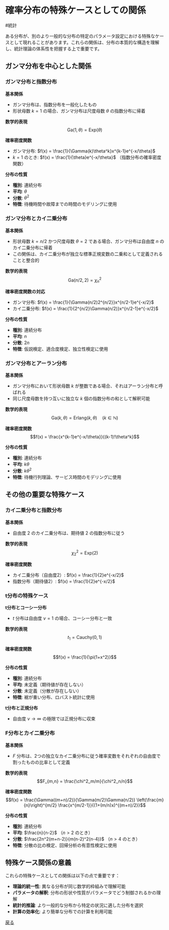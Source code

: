 # 確率分布の特殊ケースとしての関係

#統計

ある分布が、別のより一般的な分布の特定のパラメータ設定における特殊なケースとして現れることがあります。これらの関係は、分布の本質的な構造を理解し、統計理論の体系性を把握する上で重要です。

## ガンマ分布を中心とした関係

### ガンマ分布と指数分布

**基本関係**
- ガンマ分布は、指数分布を一般化したもの
- 形状母数 $k=1$ の場合、ガンマ分布は尺度母数 $\theta$ の指数分布に帰着

**数学的表現**
$$\text{Ga}(1, \theta) = \text{Exp}(\theta)$$

**確率密度関数**
- ガンマ分布: $f(x) = \frac{1}{\Gamma(k)\theta^k}x^{k-1}e^{-x/\theta}$
- $k=1$ のとき: $f(x) = \frac{1}{\theta}e^{-x/\theta}$ （指数分布の確率密度関数）

**分布の性質**
- **種別**: 連続分布
- **平均**: $\theta$
- **分散**: $\theta^2$
- **特徴**: 待機時間や故障までの時間のモデリングに使用

### ガンマ分布とカイ二乗分布

**基本関係**
- 形状母数 $k=n/2$ かつ尺度母数 $\theta=2$ である場合、ガンマ分布は自由度 $n$ のカイ二乗分布に帰着
- この関係は、カイ二乗分布が独立な標準正規変数の二乗和として定義されることと整合的

**数学的表現**
$$\text{Ga}(n/2, 2) = \chi^2_n$$

**確率密度関数の対応**
- ガンマ分布: $f(x) = \frac{1}{\Gamma(n/2)2^{n/2}}x^{n/2-1}e^{-x/2}$
- カイ二乗分布: $f(x) = \frac{1}{2^{n/2}\Gamma(n/2)}x^{n/2-1}e^{-x/2}$

**分布の性質**
- **種別**: 連続分布
- **平均**: $n$
- **分散**: $2n$
- **特徴**: 仮説検定、適合度検定、独立性検定に使用

### ガンマ分布とアーラン分布

**基本関係**
- ガンマ分布において形状母数 $k$ が整数である場合、それはアーラン分布と呼ばれる
- 同じ尺度母数を持つ互いに独立な $k$ 個の指数分布の和として解釈可能

**数学的表現**
$$\text{Ga}(k, \theta) = \text{Erlang}(k, \theta) \quad (k \in \mathbb{N})$$

**確率密度関数**
$$f(x) = \frac{x^{k-1}e^{-x/\theta}}{(k-1)!\theta^k}$$

**分布の性質**
- **種別**: 連続分布
- **平均**: $k\theta$
- **分散**: $k\theta^2$
- **特徴**: 待機行列理論、サービス時間のモデリングに使用

## その他の重要な特殊ケース

### カイ二乗分布と指数分布

**基本関係**
- 自由度 $2$ のカイ二乗分布は、期待値 $2$ の指数分布に従う

**数学的表現**
$$\chi^2_2 = \text{Exp}(2)$$

**確率密度関数**
- カイ二乗分布（自由度2）: $f(x) = \frac{1}{2}e^{-x/2}$
- 指数分布（期待値2）: $f(x) = \frac{1}{2}e^{-x/2}$

### t分布の特殊ケース

**t分布とコーシー分布**
- $t$ 分布は自由度 $\nu=1$ の場合、コーシー分布と一致

**数学的表現**
$$t_1 = \text{Cauchy}(0,1)$$

**確率密度関数**
$$f(x) = \frac{1}{\pi(1+x^2)}$$

**分布の性質**
- **種別**: 連続分布
- **平均**: 未定義（期待値が存在しない）
- **分散**: 未定義（分散が存在しない）
- **特徴**: 裾が重い分布、ロバスト統計に使用

**t分布と正規分布**
- 自由度 $\nu \to \infty$ の極限では正規分布に収束

### F分布とカイ二乗分布

**基本関係**
- $F$ 分布は、2つの独立なカイ二乗分布に従う確率変数をそれぞれの自由度で割ったものの比率として定義

**数学的表現**
$$F_{m,n} = \frac{\chi^2_m/m}{\chi^2_n/n}$$

**確率密度関数**
$$f(x) = \frac{\Gamma((m+n)/2)}{\Gamma(m/2)\Gamma(n/2)} \left(\frac{m}{n}\right)^{m/2} \frac{x^{m/2-1}}{(1+(m/n)x)^{(m+n)/2}}$$

**分布の性質**
- **種別**: 連続分布
- **平均**: $\frac{n}{n-2}$ （$n>2$ のとき）
- **分散**: $\frac{2n^2(m+n-2)}{m(n-2)^2(n-4)}$ （$n>4$ のとき）
- **特徴**: 分散の比の検定、回帰分析の有意性検定に使用

## 特殊ケース関係の意義

これらの特殊ケースとしての関係は以下の点で重要です：

- **理論的統一性**: 異なる分布が同じ数学的枠組みで理解可能
- **パラメータの解釈**: 分布の形状や性質がパラメータでどう制御されるかの理解
- **統計的推論**: より一般的な分布から特定の状況に適した分布を選択
- **計算の効率化**: より簡単な分布での計算を利用可能

[戻る](03_確率分布間の関係性.md)
